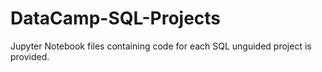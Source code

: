 # DataCamp-SQL-Projects
Jupyter Notebook files containing code for each SQL unguided project is provided.
